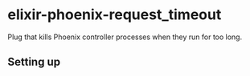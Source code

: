 # elixir-phoenix-request_timeout

Plug that kills Phoenix controller processes when they run for too long.

## Setting up

```elixir
```
